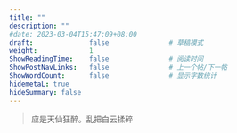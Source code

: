 ```yaml
---
title: ""
description: ""
#date: 2023-03-04T15:47:09+08:00
draft:              false               # 草稿模式
weight:             1
ShowReadingTime:    false               # 阅读时间
ShowPostNavLinks:   false               # 上一个帖/下一帖
ShowWordCount:      false               # 显示字数统计
hidemetaL: true
hideSummary: false
---  
```


>应是天仙狂醉。乱把白云揉碎

